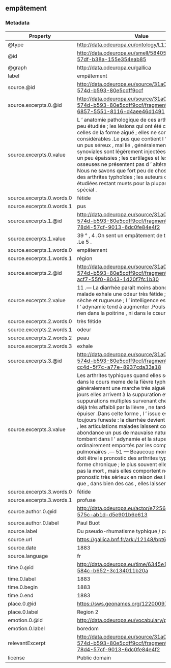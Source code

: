 ## empâtement

### Metadata

| Property | Value |
| -------- | ----- |
| @type | http://data.odeuropa.eu/ontology/L11_Smell |
| @id | http://data.odeuropa.eu/smell/58405919-c9e8-57df-b38a-155e354eab85 |
| @graph | http://data.odeuropa.eu/gallica |
| label | empâtement |
| source.@id | http://data.odeuropa.eu/source/31a01ca6-a17b-574d-b593-80e5cdff9ccf |
| source.excerpts.0.@id | http://data.odeuropa.eu/source/31a01ca6-a17b-574d-b593-80e5cdff9ccf/fragment/26a7fb6b-6857-5551-8116-d4aee46d1491 |
| source.excerpts.0.value | L ’ anatomie pathologique de ces arthrites a été fort peu étudiée ; les lésions qui ont été constatées sont celles de la forme aiguë ; elles ne sont pas très considérables .Le pus que contient l ’ articulation est un pus séreux , mal lié , généralement fétide ; les synoviales sont légèrement injectées , leurs franges un peu épaissies ; les cartilages et les extrémités osseuses ne présentent pas d ’ altération .ÉTIOLOGIE Nous ne savons que fort peu de chose sur l ' étiologie des arthrites typhoïdes ; les auteurs qui les ont étudiées restant muets pour la plupart sur ce point spécial . |
| source.excerpts.0.words.0 | fétide |
| source.excerpts.0.words.1 | pus |
| source.excerpts.1.@id | http://data.odeuropa.eu/source/31a01ca6-a17b-574d-b593-80e5cdff9ccf/fragment/948b3ea3-78d4-57cf-9013-6dc0fe84e4f2 |
| source.excerpts.1.value | 39 ° , 4 .On sent un empâtement de toute la région .Le 5 . |
| source.excerpts.1.words.0 | empâtement |
| source.excerpts.1.words.1 | région |
| source.excerpts.2.@id | http://data.odeuropa.eu/source/31a01ca6-a17b-574d-b593-80e5cdff9ccf/fragment/d6a272c4-acf7-55f0-8043-1d20f7fc1b30 |
| source.excerpts.2.value | 11 .— La diarrhée paraît moins abondante , mais le malade exhale une odeur très fétide ; sa peau est sèche et rugueuse ; l ’ intelligence est très obscurcie ; l ’ adynamie tend à augmenter .Pouls très dicrote , rien dans la poitrine , ni dans le cœur . |
| source.excerpts.2.words.0 | très fétide |
| source.excerpts.2.words.1 | odeur |
| source.excerpts.2.words.2 | peau |
| source.excerpts.2.words.3 | exhale |
| source.excerpts.3.@id | http://data.odeuropa.eu/source/31a01ca6-a17b-574d-b593-80e5cdff9ccf/fragment/fdb68f3b-cc4d-5f7c-a77e-8937cda33a18 |
| source.excerpts.3.value | Les arthrites typhiques quand elles se développent dans le cours meme de la fièvre typhoïde ont généralement une marche très aiguë ; en peu de jours elles arrivent à la suppuration et ces suppurations multiples survenant chez un malade déjà très affaibli par la lièvre , ne tardent pas à l ’ épuiser .Dans celte forme , l ’ issue est presque toujours funeste : la diarrhée devient profuse et fétide , les articulations malades laissent couler en abondance un pus de mauvaise nature , les malades tombent dans l ' adynamie et la stupeur , et meurent ordinairement emportés par les complications pulmonaires .— 51 — Beaucoup moins désespéré doit être le pronostic des arthrites typhiques dans la forme chronique ; le plus souvent elles n ’ entraînent pas la mort , mais elles comportent néanmoins un pronostic très sérieux en raison des infirmités graves que , dans bien des cas , elles laissent après elles . |
| source.excerpts.3.words.0 | fétide |
| source.excerpts.3.words.1 | profuse |
| source.author.0.@id | http://data.odeuropa.eu/actor/e7256fd7-ff2e-575c-ab1d-d5e901b6e613 |
| source.author.0.label | Paul  Buot |
| source.label | Du pseudo-rhumatisme typhique / par Paul Buot,... |
| source.url | https://gallica.bnf.fr/ark:/12148/bpt6k1417189p |
| source.date | 1883 |
| source.language | fr |
| time.0.@id | http://data.odeuropa.eu/time/6345e1a7-16cf-584c-b652-3c134011b20a |
| time.0.label | 1883 |
| time.0.begin | 1883 |
| time.0.end | 1883 |
| place.0.@id | https://sws.geonames.org/12200097/ |
| place.0.label | Region 2 |
| emotion.0.@id | http://data.odeuropa.eu/vocabulary/plutchik/boredom |
| emotion.0.label | boredom |
| relevantExcerpt | http://data.odeuropa.eu/source/31a01ca6-a17b-574d-b593-80e5cdff9ccf/fragment/948b3ea3-78d4-57cf-9013-6dc0fe84e4f2 |
| license | Public domain |
